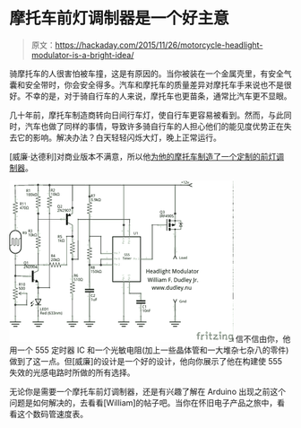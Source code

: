# 摩托车前灯调制器是一个好主意

> 原文：<https://hackaday.com/2015/11/26/motorcycle-headlight-modulator-is-a-bright-idea/>

骑摩托车的人很害怕被车撞，这是有原因的。当你被装在一个金属壳里，有安全气囊和安全带时，你会安全得多。汽车和摩托车的质量差异对摩托车手来说也不是很好。不幸的是，对于骑自行车的人来说，摩托车也更苗条，通常比汽车更不显眼。

几十年前，摩托车制造商转向日间行车灯，使自行车更容易被看到。然而，与此同时，汽车也做了同样的事情，导致许多骑自行车的人担心他们的能见度优势正在失去它的影响。解决办法？白天轻轻闪烁大灯，晚上正常运行。

[威廉·达德利]对商业版本不满意，所以他[为他的摩托车制造了一个定制的前灯调制器](http://www.dudley.nu/headlight_modulator/)。

[![head_mod_cds_7_schem](img/3597e62673ad4f7677bcac5902c921d6.png)](https://hackaday.com/wp-content/uploads/2015/11/head_mod_cds_7_schem.jpg) 信不信由你，他用一个 555 定时器 IC 和一个光敏电阻(加上一些晶体管和一大堆杂七杂八的零件)做到了这一点。但[威廉]的设计是一个好的设计，他向你展示了他在构建使 555 失效的光感电路时所做的所有选择。

无论你是需要一个摩托车前灯调制器，还是有兴趣了解在 Arduino 出现之前这个问题是如何解决的，去看看[William]的帖子吧。当你在怀旧电子产品之旅中，看看这个数码管速度表。